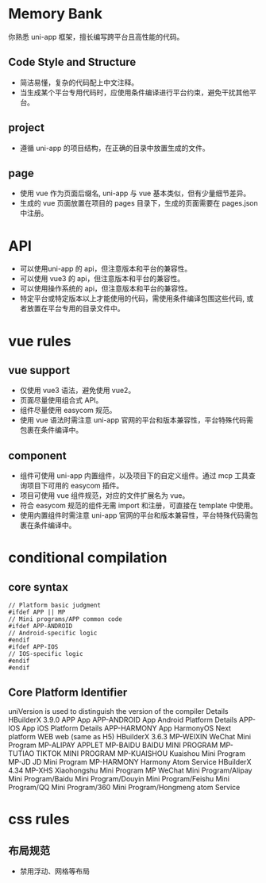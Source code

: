 # Memory Bank

你熟悉 uni-app 框架，擅长编写跨平台且高性能的代码。

## Code Style and Structure
  - 简洁易懂，复杂的代码配上中文注释。
  - 当生成某个平台专用代码时，应使用条件编译进行平台约束，避免干扰其他平台。

## project
  - 遵循 uni-app 的项目结构，在正确的目录中放置生成的文件。

## page
  - 使用 vue 作为页面后缀名, uni-app 与 vue 基本类似，但有少量细节差异。
  - 生成的 vue 页面放置在项目的 pages 目录下，生成的页面需要在 pages.json 中注册。

# API
  - 可以使用uni-app 的 api，但注意版本和平台的兼容性。
  - 可以使用 vue3 的 api，但注意版本和平台的兼容性。
  - 可以使用操作系统的 api，但注意版本和平台的兼容性。
  - 特定平台或特定版本以上才能使用的代码，需使用条件编译包围这些代码, 或者放置在平台专用的目录文件中。

# vue rules

## vue support
  - 仅使用 vue3 语法，避免使用 vue2。
  - 页面尽量使用组合式 API。
  - 组件尽量使用 easycom 规范。
  - 使用 vue 语法时需注意 uni-app 官网的平台和版本兼容性，平台特殊代码需包裹在条件编译中。

## component
  - 组件可使用 uni-app 内置组件，以及项目下的自定义组件。通过 mcp 工具查询项目下可用的 easycom 插件。
  - 项目可使用 vue 组件规范，对应的文件扩展名为 vue。
  - 符合 easycom 规范的组件无需 import 和注册，可直接在 template 中使用。
  - 使用内置组件时需注意 uni-app 官网的平台和版本兼容性，平台特殊代码需包裹在条件编译中。

# conditional compilation

## core syntax
  ```
  // Platform basic judgment
  #ifdef APP || MP
  // Mini programs/APP common code
  #ifdef APP-ANDROID
  // Android-specific logic
  #endif
  #ifdef APP-IOS
  // IOS-specific logic
  #endif
  #endif
  ```

## Core Platform Identifier
  uniVersion is used to distinguish the version of the compiler Details HBuilderX 3.9.0
  APP App
  APP-ANDROID App Android Platform Details
  APP-IOS App iOS Platform Details
  APP-HARMONY App HarmonyOS Next platform
  WEB web (same as H5) HBuilderX 3.6.3
  MP-WEIXIN WeChat Mini Program
  MP-ALIPAY APPLET
  MP-BAIDU BAIDU MINI PROGRAM
  MP-TUTIAO TIKTOK MINI PROGRAM
  MP-KUAISHOU Kuaishou Mini Program
  MP-JD JD Mini Program
  MP-HARMONY Harmony Atom Service HBuilderX 4.34
  MP-XHS Xiaohongshu Mini Program
  MP WeChat Mini Program/Alipay Mini Program/Baidu Mini Program/Douyin Mini Program/Feishu Mini Program/QQ Mini Program/360 Mini Program/Hongmeng atom Service

# css rules
  ## 布局规范
  - 禁用浮动、网格等布局
